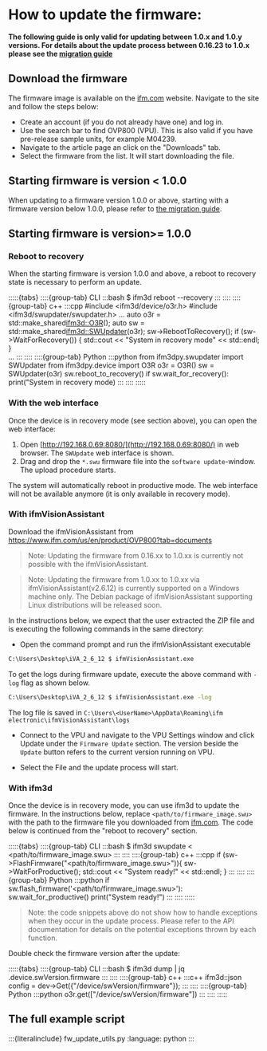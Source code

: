 # How to update the firmware:

**The following guide is only valid for updating between 1.0.x and 1.0.y versions. For details about the update process between 0.16.23 to 1.0.x please see the [migration guide](../Firmware/ReleaseNotes/FW_1.0.x/FW_1.0.x_migration_guide.md)**


## Download the firmware
The firmware image is available on the [ifm.com](https://www.ifm.com/) website. Navigate to the site and follow the steps below:
- Create an account (if you do not already have one) and log in.
- Use the search bar to find OVP800 (VPU). This is also valid if you have pre-release sample units, for example M04239.
- Navigate to the article page an click on the "Downloads" tab.
- Select the firmware from the list. It will start downloading the file.

## Starting firmware is version < 1.0.0
When updating to a firmware version 1.0.0 or above, starting with a firmware version below 1.0.0, please refer to [the migration guide](../Firmware/ReleaseNotes/FW_1.0.x/FW_1.0.x_migration_guide.md).
## Starting firmware is version>= 1.0.0
### Reboot to recovery
When the starting firmware is version 1.0.0 and above, a reboot to recovery state is necessary to perform an update. 

:::::{tabs}
::::{group-tab} CLI
:::bash
$ ifm3d reboot --recovery
:::
::::
::::{group-tab} c++
:::cpp
#include <ifm3d/device/o3r.h>
#include <ifm3d/swupdater/swupdater.h>
...
auto o3r = std::make_shared<ifm3d::O3R>();
auto sw = std::make_shared<ifm3d::SWUpdater>(o3r);
sw->RebootToRecovery();
if (sw->WaitForRecovery()) {
    std::cout << "System in recovery mode" << std::endl;
}  
...
:::
::::
::::{group-tab} Python
:::python
from ifm3dpy.swupdater import SWUpdater
from ifm3dpy.device import O3R
o3r = O3R()
sw = SWUpdater(o3r)
sw.reboot_to_recovery()
if sw.wait_for_recovery():
    print("System in recovery mode)
:::
::::
:::::

### With the web interface

Once the device is in recovery mode (see section above), you can open the web interface:

1. Open [http://192.168.0.69:8080/](http://192.168.0.69:8080/) in web browser. The `SWUpdate` web interface is shown.
2. Drag and drop the `*.swu` firmware file into the `software update`-window. The upload procedure starts.

The system will automatically reboot in productive mode. The web interface will not be available anymore (it is only available in recovery mode).

### With ifmVisionAssistant

Download the ifmVisionAssistant from https://www.ifm.com/us/en/product/OVP800?tab=documents

>Note: Updating the firmware from 0.16.xx to 1.0.xx is currently not possible with the ifmVisionAssistant.

>Note: Updating the firmware from 1.0.xx to 1.0.xx via ifmVisionAssistant(v2.6.12) is currently supported on a Windows machine only. The Debian package of ifmVisionAssistant supporting Linux distributions will be released soon.

In the instructions below, we expect that the user extracted the ZIP file and is executing the following commands in the same directory:

- Open the command prompt and run the ifmVisionAssistant executable
```sh
C:\Users\Desktop\iVA_2_6_12 $ ifmVisionAssistant.exe
```
To get the logs during firmware update, execute the above command with `-log` flag as shown below.
```sh
C:\Users\Desktop\iVA_2_6_12 $ ifmVisionAssistant.exe -log
```
The log file is saved in `C:\Users\<UserName>\AppData\Roaming\ifm electronic\ifmVisionAssistant\logs`

- Connect to the VPU and navigate to the VPU Settings window and click Update under the `Firmware Update` section. The version beside the `Update` button refers to the current version running on VPU.

- Select the File and the update process will start.

### With ifm3d

Once the device is in recovery mode, you can use ifm3d to update the firmware.
In the instructions below, replace `<path/to/firmware_image.swu>` with the path to the firmware file you downloaded from [ifm.com](https://www.ifm.com/).
The code below is continued from the "reboot to recovery" section.

:::::{tabs}
::::{group-tab} CLI
:::bash
$ ifm3d swupdate < <path/to/firmware_image.swu>
:::
::::
::::{group-tab} c++
:::cpp
if (sw->FlashFirmware("<path/to/firmware_image.swu>")){
    sw->WaitForProductive();
    std::cout << "System ready!" << std::endl;
}
:::
::::
::::{group-tab} Python
:::python
if sw.flash_firmware('<path/to/firmware_image.swu>'):
    sw.wait_for_productive()
    print("System ready!")
:::
::::
:::::
> Note: the code snippets above do not show how to handle exceptions when they occur in the update process.
> Please refer to the API documentation for details on the potential exceptions thrown by each function.

Double check the firmware version after the update:

:::::{tabs}
::::{group-tab} CLI
:::bash
$ ifm3d dump | jq .device.swVersion.firmware
:::
::::
::::{group-tab} c++
:::c++
ifm3d::json config = dev->Get({"/device/swVersion/firmware"});
:::
::::
::::{group-tab} Python
:::python
o3r.get(["/device/swVersion/firmware"])
:::
::::
:::::

## The full example script

:::{literalinclude} fw_update_utils.py
:language: python
:::